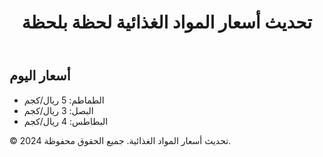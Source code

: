 
<!DOCTYPE html>
<html lang="ar">
<head>
    <meta charset="UTF-8">
    <meta name="viewport" content="width=device-width, initial-scale=1.0">
    <title>تحديث أسعار المواد الغذائية</title>
    <link rel="stylesheet" href="styles.css">
</head>
<body>
    <header>
        <h1>تحديث أسعار المواد الغذائية لحظة بلحظة</h1>
    </header>
    <main>
        <section id="prices">
            <h2>أسعار اليوم</h2>
            <ul>
                <li>الطماطم: 5 ريال/كجم</li>
                <li>البصل: 3 ريال/كجم</li>
                <li>البطاطس: 4 ريال/كجم</li>
                <!-- أضف المزيد من الأسعار هنا -->
            </ul>
        </section>
    </main>
    <footer>
        <p>© 2024 تحديث أسعار المواد الغذائية. جميع الحقوق محفوظة.</p>
    </footer>
</body>
